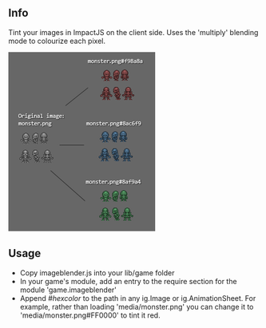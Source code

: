 Info
----
Tint your images in ImpactJS on the client side. Uses the 'multiply' blending mode to colourize each pixel.

![example](https://github.com/deakster/impact-imageblender/raw/master/example.png)

Usage
-----

- Copy imageblender.js into your lib/game folder
- In your game's module, add an entry to the require section for the module 'game.imageblender'
- Append *#hexcolor* to the path in any ig.Image or ig.AnimationSheet. For example, rather than loading 'media/monster.png' you can change it to 'media/monster.png#FF0000' to tint it red.

